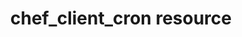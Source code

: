 ---
resource_reference: true
resources_common_guards: true
resources_common_notification: true
resources_common_properties: true
title: chef_client_cron resource
resource: chef_client_cron
aliases:
- "/resource_chef_client_cron.html"
menu:
  infra:
    title: chef_client_cron
    identifier: chef_infra/cookbook_reference/resources/chef_client_cron chef_client_cron
    parent: chef_infra/cookbook_reference/resources
resource_description_list:
- markdown: Use the **chef_client_cron** resource to setup the Chef Infra Client to
    run as a cron job. This resource will also create the specified log directory
    if it doesn't already exist.
resource_new_in: '16.0'
syntax_full_code_block: |-
  chef_client_cron 'name' do
    accept_chef_license      true, false # default value: false
    append_log_file          true, false # default value: true
    chef_binary_path         String # default value: "/opt/chef/bin/chef-client"
    comment                  String
    config_directory         String # default value: "/etc/chef"
    daemon_options           Array
    day                      Integer, String # default value: "*"
    environment              Hash
    hour                     Integer, String # default value: "*"
    job_name                 String # default value: "chef-client"
    log_directory            String
    log_file_name            String # default value: "client.log"
    mailto                   String
    minute                   Integer, String # default value: "0,30"
    month                    Integer, String # default value: "*"
    nice                     Integer, String
    splay                    Integer, String # default value: 300
    user                     String # default value: "root"
    weekday                  Integer, String # default value: "*"
    action                   Symbol # defaults to :add if not specified
  end
syntax_properties_list:
syntax_full_properties_list:
- "`chef_client_cron` is the resource."
- "`name` is the name given to the resource block."
- "`action` identifies which steps Chef Infra Client will take to bring the node into
  the desired state."
- "`accept_chef_license`, `append_log_file`, `chef_binary_path`, `comment`, `config_directory`,
  `daemon_options`, `day`, `environment`, `hour`, `job_name`, `log_directory`, `log_file_name`,
  `mailto`, `minute`, `month`, `nice`, `splay`, `user`, and `weekday` are the properties
  available to this resource."
actions_list:
  :add:
    markdown: Add a cron job to run Chef Infra Client
  :nothing:
    shortcode: resources_common_actions_nothing.md
  :remove:
    markdown: Remove a cron job for Chef Infra Client
properties_list:
- property: accept_chef_license
  ruby_type: true, false
  required: false
  default_value: 'false'
  description_list:
  - markdown: Accept the Chef Online Master License and Services Agreement. See <https://www.chef.io/online-master-agreement/>
- property: append_log_file
  ruby_type: true, false
  required: false
  default_value: 'true'
  description_list:
  - markdown: Append to the log file instead of overwriting the log file on each run.
- property: chef_binary_path
  ruby_type: String
  required: false
  default_value: "/opt/chef/bin/chef-client"
  description_list:
  - markdown: The path to the chef-client binary.
- property: comment
  ruby_type: String
  required: false
  description_list:
  - markdown: A comment to place in the cron.d file.
- property: config_directory
  ruby_type: String
  required: false
  default_value: "/etc/chef"
  description_list:
  - markdown: The path of the config directory.
- property: daemon_options
  ruby_type: Array
  required: false
  default_value: []
  description_list:
  - markdown: An array of options to pass to the chef-client command.
- property: day
  ruby_type: Integer, String
  required: false
  default_value: "*"
  description_list:
  - markdown: The day of month at which Chef Infra Client is to run (1 - 31) or a
      cron pattern such as '1,7,14,21,28'.
- property: environment
  ruby_type: Hash
  required: false
  default_value: {}
  description_list:
  - markdown: A Hash containing additional arbitrary environment variables under which
      the cron job will be run in the form of `({'ENV_VARIABLE' => 'VALUE'})`.
- property: hour
  ruby_type: Integer, String
  required: false
  default_value: "*"
  description_list:
  - markdown: The hour at which Chef Infra Client is to run (0 - 23) or a cron pattern
      such as '0,12'.
- property: job_name
  ruby_type: String
  required: false
  default_value: chef-client
  description_list:
  - markdown: The name of the cron job to create.
- property: log_directory
  ruby_type: String
  required: false
  default_value: "/Library/Logs/Chef on macOS and /var/log/chef otherwise"
  description_list:
  - markdown: The path of the directory to create the log file in.
- property: log_file_name
  ruby_type: String
  required: false
  default_value: client.log
  description_list:
  - markdown: The name of the log file to use.
- property: mailto
  ruby_type: String
  required: false
  description_list:
  - markdown: The e-mail address to e-mail any cron task failures to.
- property: minute
  ruby_type: Integer, String
  required: false
  default_value: '0,30'
  description_list:
  - markdown: The minute at which Chef Infra Client is to run (0 - 59) or a cron pattern
      such as '0,30'.
- property: month
  ruby_type: Integer, String
  required: false
  default_value: "*"
  description_list:
  - markdown: The month in the year on which Chef Infra Client is to run (1 - 12,
      jan-dec, or *).
- property: nice
  ruby_type: Integer, String
  required: false
  new_in: '16.5'
  description_list:
  - markdown: The process priority to run the chef-client process at. A value of -20
      is the highest priority and 19 is the lowest priority.
- property: splay
  ruby_type: Integer, String
  required: false
  default_value: '300'
  description_list:
  - markdown: A random number of seconds between 0 and X to add to interval so that
      all chef-client commands don't execute at the same time.
- property: user
  ruby_type: String
  required: false
  default_value: root
  description_list:
  - markdown: The name of the user that Chef Infra Client runs as.
- property: weekday
  ruby_type: Integer, String
  required: false
  default_value: "*"
  description_list:
  - markdown: The day of the week on which Chef Infra Client is to run (0-7, mon-sun,
      or *), where Sunday is both 0 and 7.
examples: |
  **Setup Chef Infra Client to run using the default 30 minute cadence**:

  ```ruby
  chef_client_cron 'Run Chef Infra Client as a cron job'
  ```

  **Run Chef Infra Client twice a day**:

  ```ruby
  chef_client_cron 'Run Chef Infra Client every 12 hours' do
    minute 0
    hour '0,12'
  end
  ```

  **Run Chef Infra Client with extra options passed to the client**:

  ```ruby
  chef_client_cron 'Run an override recipe' do
    daemon_options ['--override-runlist mycorp_base::default']
  end
  ```
---